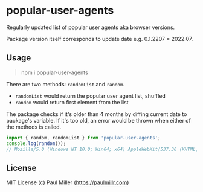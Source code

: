 # popular-user-agents

Regularly updated list of popular user agents aka browser versions.

Package version itself corresponds to update date e.g. 0.1.2207 = 2022.07.

## Usage

> npm i popular-user-agents

There are two methods: `randomList` and `random`.

- `randomList` would return the popular user agent list, shuffled
- `random` would return first element from the list

The package checks if it's older than 4 months by diffing current date to package's variable.
If it's too old, an error would be thrown when either of the methods is called.

```ts
import { random, randomList } from 'popular-user-agents';
console.log(random());
// Mozilla/5.0 (Windows NT 10.0; Win64; x64) AppleWebKit/537.36 (KHTML, like Gecko) Chrome/103.0.0.0 Safari/537.36
```

## License

MIT License (c) Paul Miller (https://paulmillr.com)